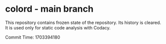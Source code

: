 # colord - main branch

This repository contains frozen state of the repository.
Its history is cleared. It is used only for static code
analysis with Codacy.

Commit Time: 1703394180